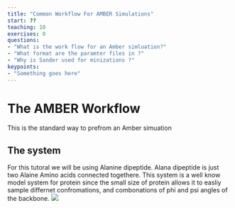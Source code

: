 ```yaml
---
title: "Common Workflow For AMBER Simulations"
start: ??
teaching: 10
exercises: 0
questions: 
- "What is the work flow for an Amber simluation?"
- "What format are the paramter files in ?"
- "Why is Sander used for minizations ?"
keypoints:
- "Something goes here"
---
```


# The AMBER Workflow 
This is the standard way to prefrom an Amber simuation

## The system 
For this tutoral we will be using Alanine dipeptide. Alana dipeptide is just two Alaine Amino acids connected togethere. This system is a well know model system for protein since the small size of protein allows it to easliy sample differnet confromations, and combonations of phi and psi angles of the backbone. 
<img src="https://ambermd.org/tutorials/basic/tutorial9/include/amber_flow.png">
